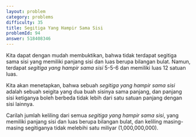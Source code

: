 ```yaml
---
layout: problem
category: problems
difficulty: 35
title: Segitiga Yang Hampir Sama Sisi
problemId: 94
answer: 518408346
---
```

Kita dapat dengan mudah membuktikan, bahwa tidak terdapat segitiga sama sisi yang memiliki panjang sisi dan luas berupa bilangan bulat. Namun, terdapat *segitiga yang hampir sama sisi* 5-5-6 dan memiliki luas 12 satuan luas.

Kita akan menetapkan, bahwa sebuah *segitiga yang hampir sama sisi* adalah sebuah seigita yang dua buah sisinya sama panjang, dan panjang sisi ketiganya boleh berbeda tidak lebih dari satu satuan panjang dengan sisi lainnya.

Carilah jumlah keliling dari semua *segitiga yang hampir sama sisi*, yang memiliki panjang sisi dan luas berupa bilangan bulat, dan keliling masing-masing segitiganya tidak melebihi satu miliyar (1,000,000,000).
